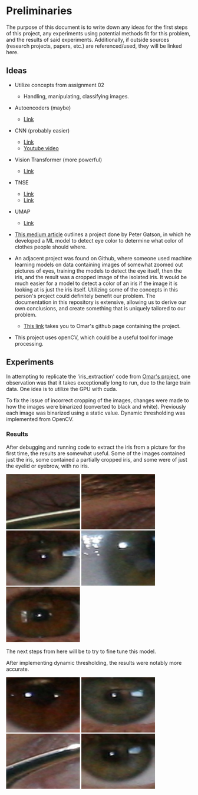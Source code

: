 # Preliminaries

The purpose of this document is to write down any ideas for the first steps of this project, any experiments using potential methods fit for this problem, 
and the results of said experiments. Additionally, if outside sources (research projects, papers, etc.) are referenced/used, they will be linked here.

## Ideas

- Utilize concepts from assignment 02
  - Handling, manipulating, classifying images.
- Autoencoders (maybe)
  - [Link](https://www.jeremyjordan.me/autoencoders/)
- CNN (probably easier)
  - [Link](https://www.geeksforgeeks.org/convolutional-neural-network-cnn-in-machine-learning/)
  - [Youtube video](https://www.youtube.com/watch?v=U1toUkZw6VI)
- Vision Transformer (more powerful)
  - [Link](https://viso.ai/deep-learning/vision-transformer-vit/)
- TNSE
  - [Link](https://www.datacamp.com/tutorial/introduction-t-sne)
  - [Link](https://medium.com/@sachinsoni600517/mastering-t-sne-t-distributed-stochastic-neighbor-embedding-0e365ee898ea)
- UMAP
  - [Link](https://umap-learn.readthedocs.io/en/latest/)
- [This medium article]() outlines a project done by Peter Gatson, in which he developed a ML model to detect eye color to determine what color of clothes people should where.
- An adjacent project was found on Github, where someone used machine learning models on data containing images of somewhat zoomed out pictures of eyes, 
training the models to detect the eye itself, then the iris, and the result was a cropped image of the isolated iris. It would be much easier for a 
model to detect a color of an iris if the image it is looking at is just the iris itself. Utilizing some of the concepts in this person's project could
definitely benefit our problem. The documentation in this repository is extensive, allowing us to derive our own conclusions, and create something that is 
uniquely tailored to our problem.
  - [This link](https://github.com/OmarMedhat22/Iris-Recognition-on-Ubiris-v2?tab=readme-ov-file) takes you to Omar's github page containing the project.

- This project uses openCV, which could be a useful tool for image processing.

## Experiments

In attempting to replicate the 'iris_extraction' code from [Omar's project](https://github.com/OmarMedhat22/Iris-Recognition-on-Ubiris-v2?tab=readme-ov-file), one observation was that it takes exceptionally long to run, due to the large train data. One idea is to utilize the GPU with cuda.

To fix the issue of incorrect cropping of the images, changes were made to how the images were binarized (converted to black and white). Previously each image was binarized using a static value. Dynamic thresholding was implemented from OpenCV.

### Results

After debugging and running code to extract the iris from a picture for the first time, the results are somewhat useful. Some of the images contained just the iris, some contained a partially cropped iris, and some were of just the eyelid or eyebrow, with no iris.

![](../iris.1.5.jpg) ![](../iris1.2.jpg) ![](../iris1.3.jpg) ![](../iris1.4.jpg) ![](../iris1.1.jpg)

The next steps from here will be to try to fine tune this model.

After implementing dynamic thresholding, the results were notably more accurate.

![](../iris2.1.jpg) ![](../iris2.2.jpg) ![](../iris2.3.jpg) ![](../iris2.4.jpg)
